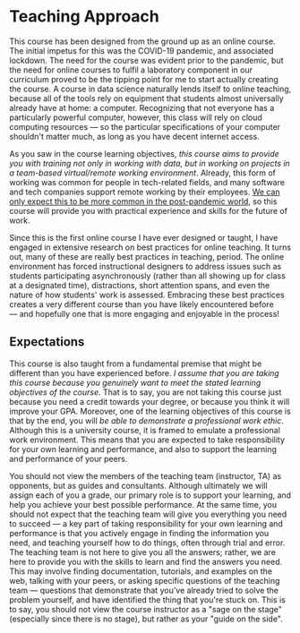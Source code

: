 # Teaching Approach

This course has been designed from the ground up as an online course. The initial impetus for this was the COVID-19 pandemic, and associated lockdown. The need for the course was evident prior to the pandemic, but the need for online courses to fulfil a laboratory component in our curriculum proved to be the tipping point for me to start actually creating the course. A course in data science naturally lends itself to online teaching, because all of the tools rely on equipment that students almost universally already have at home: a computer. Recognizing that not everyone has a particularly powerful computer, however, this class will rely on cloud computing resources — so the particular specifications of your computer shouldn't matter much, as long as you have decent internet access.

As you saw in the course learning objectives, *this course aims to provide you with training not only in working with data, but in working on projects in a team-based virtual/remote working environment*. Already, this form of working was common for people in tech-related fields, and many software and tech companies support remote working by their employees. [We can only expect this to be more common in the post-pandemic world](https://www.cbc.ca/news/business/twitter-work-from-home-permanent-1.5567514), so this course will provide you with practical experience and skills for the future of work.

Since this is the first online course I have ever designed or taught, I have engaged in extensive research on best practices for online teaching. It turns out, many of these are really best practices in teaching, period. The online environment has forced instructional designers to address issues such as students participating asynchronously (rather than all showing up for class at a designated time), distractions, short attention spans, and even the nature of how students' work is assessed. Embracing these best practices creates a very different course than you have likely encountered before — and hopefully one that is more engaging and enjoyable in the process!

## Expectations

This course is also taught from a fundamental premise that might be different than you have experienced before. *I assume that you are taking this course because you genuinely want to meet the stated learning objectives of the course*. That is to say, you are not taking this course just because you need a credit towards your degree, or because you think it will improve your GPA. Moreover, one of the learning objectives of this course is that by the end, you will *be able to demonstrate a professional work ethic*. Although this is a university course, it is framed to emulate a professional work environment. This means that you are expected to take responsibility for your own learning and performance, and also to support the learning and performance of your peers.

You should not view the members of the teaching team (instructor, TA) as opponents, but as guides and consultants. Although ultimately we will assign each of you a grade, our primary role is to support your learning, and help you achieve your best possible performance. At the same time, you should not expect that the teaching team will give you everything you need to succeed — a key part of taking responsibility for your own learning and performance is that you actively engage in finding the information you need, and teaching yourself how to do things, often through trial and error. The teaching team is not here to give you all the answers; rather, we are here to provide you with the skills to learn and find the answers you need. This may involve finding documentation, tutorials, and examples on the web, talking with your peers, or asking specific questions of the teaching team — questions that demonstrate that you've already tried to solve the problem yourself, and have identified the thing that you're stuck on. This is to say, you should not view the course instructor as a "sage on the stage" (especially since there is no stage), but rather as your "guide on the side".
